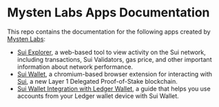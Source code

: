 # Mysten Labs Apps Documentation

This repo contains the documentation for the following apps created by [Mysten Labs](https://www.mystenlabs.com):
- [Sui Explorer](mysten-sui-explorer.md), a web-based tool to view activity on the Sui network, including transactions, Sui Validators, gas price, and other important information about network performance. 
- [Sui Wallet](mysten-sui-wallet.md), a chromium-based browser extension for interacting with [Sui](https://sui.io), a new Layer 1 Delegated Proof-of-Stake blockchain.
- [Sui Wallet Integration with Ledger Wallet](sui-wallet-with-ledger.md), a guide that helps you use accounts from your Ledger wallet device with Sui Wallet.
